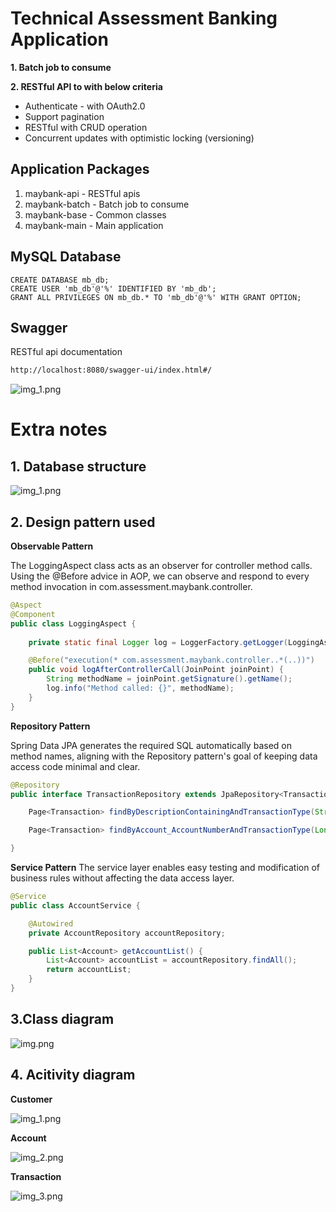 # Technical Assessment Banking Application

**1. Batch job to consume**

**2. RESTful API to with below criteria**

*	Authenticate - with OAuth2.0
*	Support pagination
*	RESTful with CRUD operation
*	Concurrent updates with optimistic locking (versioning)

## Application Packages

1. maybank-api - RESTful apis
2. maybank-batch - Batch job to consume
3. maybank-base - Common classes
4. maybank-main - Main application


## MySQL Database
```
CREATE DATABASE mb_db;
CREATE USER 'mb_db'@'%' IDENTIFIED BY 'mb_db';
GRANT ALL PRIVILEGES ON mb_db.* TO 'mb_db'@'%' WITH GRANT OPTION;
```

## Swagger
RESTful api documentation
```html
http://localhost:8080/swagger-ui/index.html#/
```

![img_1.png](images/swagger.png)

# Extra notes

## 1.  Database structure
![img_1.png](images/db_structure.png)

## 2.  Design pattern used

**Observable Pattern**
 
The LoggingAspect class acts as an observer for controller method calls. Using the @Before advice in AOP, we can observe and respond to every method invocation in com.assessment.maybank.controller.
```java
@Aspect
@Component
public class LoggingAspect {
    
    private static final Logger log = LoggerFactory.getLogger(LoggingAspect.class);

    @Before("execution(* com.assessment.maybank.controller..*(..))")
    public void logAfterControllerCall(JoinPoint joinPoint) {
        String methodName = joinPoint.getSignature().getName();
        log.info("Method called: {}", methodName);
    }
}
```

**Repository Pattern**

Spring Data JPA generates the required SQL automatically based on method names, aligning with the Repository pattern's goal of keeping data access code minimal and clear.
```java
@Repository
public interface TransactionRepository extends JpaRepository<Transaction, Long> {

    Page<Transaction> findByDescriptionContainingAndTransactionType(String description,String transactionType, Pageable pageable);

    Page<Transaction> findByAccount_AccountNumberAndTransactionType(Long accountNumber,String transactionType, Pageable pageable);

}
```

**Service Pattern**
The service layer enables easy testing and modification of business rules without affecting the data access layer.
```java 
@Service
public class AccountService {

    @Autowired
    private AccountRepository accountRepository;

    public List<Account> getAccountList() {
        List<Account> accountList = accountRepository.findAll();
        return accountList;
    }
}
```

## 3.Class diagram
![img.png](images/class_diagram.png)

## 4. Acitivity diagram

**Customer**

![img_1.png](images/activity_diagram_customer.png)

**Account**

![img_2.png](images/activity_diagram_account.png)

**Transaction**

![img_3.png](images/activity_diagram_transaction.png)